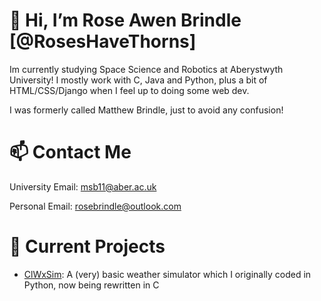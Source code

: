# 👋 Hi, I’m Rose Awen Brindle [@RosesHaveThorns]

Im currently studying Space Science and Robotics at Aberystwyth University! I mostly work with C, Java and Python, plus a bit of HTML/CSS/Django when I feel up to doing some web dev.

I was formerly called Matthew Brindle, just to avoid any confusion!

# 📫 Contact Me

University Email: msb11@aber.ac.uk

Personal Email: rosebrindle@outlook.com

# 🚧 Current Projects

- [ClWxSim](https://github.com/MattOnACat/C_ClWxSim): A (very) basic weather simulator which I originally coded in Python, now being rewritten in C
